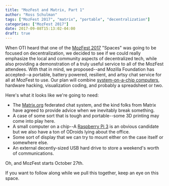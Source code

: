 ```yaml
---
title: "MozFest and Matrix, Part 1"
author: "Ross Schulman"
tags: ["MozFest 2017", "matrix", "portable", "decentralization"]
categories: ["MozFest 2017"]
date: 2017-09-08T15:13:02-04:00
draft: true
---
```


When OTI heard that one of the [MozFest 2017](https://mozillafestival.org/) "Spaces" was going to be focused on decentralization, we decided to see if we could really emphasize the local and community aspects of decentralized tech, while also providing a demonstration of a truly useful service to all of the MozFest attendees. With that in mind, we proposed--and Mozilla Foundation has accepted--a portable, battery powered, resilient, and artsy chat service for all at MozFest to use. Our plan will combine [system-on-a-chip computers](https://en.wikipedia.org/wiki/System_on_a_chip), hardware hacking, visualization coding, and probably a spreadsheet or two.

Here's what it looks like we're going to need:

* The [Matrix.org](https://matrix.org) federated chat system, and the kind folks from Matrix have agreed to provide advice when we inevitably break something.
* A case of some sort that is tough and portable--some 3D printing may come into play here.
* A small computer on a chip--A [Raspberry Pi 3](https://www.raspberrypi.org/products/raspberry-pi-3-model-b/) is an obvious candidate but we also have a ton of ODroids lying about the office.
* Some sort of display that we can try to mount either on the case itself or somewhere else.
* An external decently-sized USB hard drive to store a weekend's worth of communications.

Oh, and MozFest starts October 27th.

If you want to follow along while we pull this together, keep an eye on this space.
